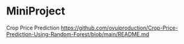 # MiniProject
Crop Price Prediction
https://github.com/ovuiproduction/Crop-Price-Prediction-Using-Random-Forest/blob/main/README.md
